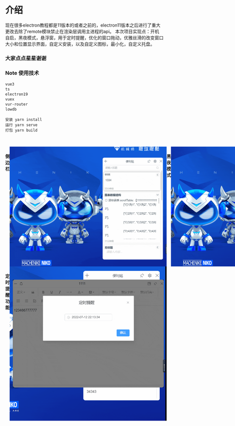 # 介绍
现在很多electron教程都是11版本的或者之前的，electron11版本之后进行了重大更改去除了remote模块禁止在渲染层调用主进程的api。
本次项目实现点：开机自启，黑夜模式，悬浮窗，用于定时提醒，优化的窗口拖动，优雅丝滑的改变窗口大小和位置显示界面，自定义安装，以及自定义图标，最小化，自定义托盘。

### 大家点点星星谢谢

### Note 使用技术

```
vue3
ts
electron19
vuex
vur-router
lowdb

安装 yarn install
运行 yarn serve
打包 yarn build
```

<br>
</p>

<div style="display:flex">
 <h4>侧边栏</h4>
<img style="width:500px;" src="https://github.com/MoNaiZi/Note/blob/master/public/img/left_main.gif"/>
  <h4>黑夜模式</h4>
<img style="width:500px;" src="https://github.com/MoNaiZi/Note/blob/master/public/img/黑夜模式.gif"/>
</div>
<div style="display:flex">
 <h4>定时提醒功能</h4>
<img style="width:500px;" src="https://github.com/MoNaiZi/Note/blob/master/public/img/定时提醒功能.gif"/>

</div>

